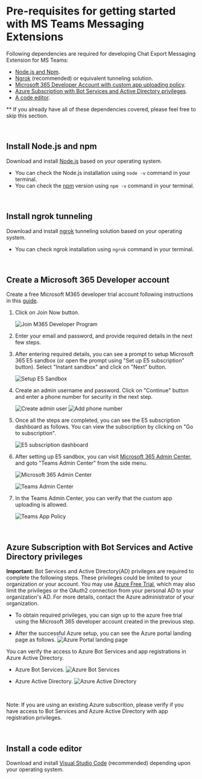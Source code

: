 # **Pre-requisites for getting started with MS Teams Messaging Extensions**

Following dependencies are required for developing Chat Export Messaging Extension for MS Teams:

- [Node.js and Npm](#install-nodejs-and-npm).
- [Ngrok](#install-ngrok-tunneling) (recommended) or equivalent tunneling solution.
- [Microsoft 365 Developer Account with custom app uploading policy](#create-a-microsoft-365-developer-account).
- [Azure Subscription with Bot Services and Active Directory privileges](#signup-for-an-azure-free-trial-subscription).
- [A code editor](#install-a-code-editor).

\*\* If you already have all of these dependencies covered, please feel free to skip this section.

&nbsp;

## Install Node.js and npm

Download and install [Node.js](https://nodejs.org/en/download/) based on your operating system.

- You can check the Node.js installation using `node -v` command in your terminal.
- You can check the [npm](https://docs.npmjs.com/downloading-and-installing-node-js-and-npm) version using `npm -v` command in your terminal.

&nbsp;

## Install ngrok tunneling

Download and install [ngrok](https://ngrok.com/download) tunneling solution based on your operating system.

- You can check ngrok installation using `ngrok` command in your terminal.

&nbsp;

## Create a Microsoft 365 Developer account

Create a free Microsoft M365 developer trial account following instructions in this [guide](https://docs.microsoft.com/en-us/office/developer-program/microsoft-365-developer-program).

1. Click on Join Now button.

   ![Join M365 Developer Program](./images/join-m365.png)

2. Enter your email and password, and provide required details in the next few steps.

3. After entering required details, you can see a prompt to setup Microsoft 365 E5 sandbox (or open the prompt using "Set up E5 subscription" button). Select "Instant sandbox" and click on "Next" button.

   ![Setup E5 Sandbox](./images/setup-e5-sandbox.png)

4. Create an admin username and password. Click on "Continue" button and enter a phone number for security in the next step.

   ![Create admin user](./images/create-admin-user.png)
   ![Add phone number](./images/add-phone-number.png)

5. Once all the steps are completed, you can see the E5 subscription dashboard as follows. You can view the subscription by clicking on "Go to subscription".

   ![E5 subscription dashboard](./images/e5-sandbox-landing.png)

6. After setting up E5 sandbox, you can visit [Microsoft 365 Admin Center](https://admin.microsoft.com/#/homepage), and goto "Teams Admin Center" from the side menu.

   ![Microsoft 365 Admin Center](./images/micrsoft-admin-center.png)

   ![Teams Admin Center](./images/m-teams-admin-link.png)

7. In the Teams Admin Center, you can verify that the custom app uploading is allowed.

   ![Teams App Policy](./images/teams-app-policy.png)

&nbsp;


## Azure Subscription with Bot Services and Active Directory privileges

**Important:** Bot Services and Active Directory(AD) privileges are required to complete the following steps. These privileges could be limited to your organization or your account. You may use [Azure Free Trial](https://azure.microsoft.com/en-us/free/), which may also limit the privileges or the OAuth2 connection from your personal AD to your organization's AD. For more details, contact the Azure administrator of your organization.

- To obtain required privileges, you can sign up to the azure free trial using the Microsoft 365 developer account created in the previous step.

- After the successful Azure setup, you can see the Azure portal landing page as follows.
  ![Azure Portal landing page](./images/azure-landing-page.png)

You can verify the access to Azure Bot Services and app registrations in Azure Active Directory.

- Azure Bot Services.
  ![Azure Bot Services](./images/azure-bot-services.png)

- Azure Active Directory.
  ![Azure Active Directory](./images/azure-active-directory.png)

&nbsp;

Note: If you are using an existing Azure subscrition, please verify if you have access to Bot Services and Azure Active Directory with app registration privileges.

&nbsp;

## Install a code editor

Download and install [Visual Studio Code](https://code.visualstudio.com/download) (recommended) depending upon your operating system.
